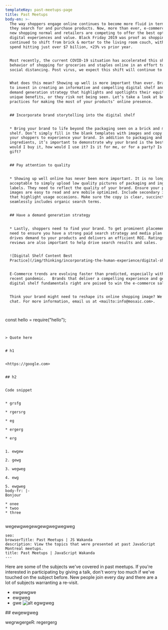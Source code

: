 ```yaml
---
templateKey: past-meetups-page
title: Past Meetups
body-en: >-
  The way shoppers engage online continues to become more fluid in terms of how
  they search for and purchase products. Now, more than ever, e-commerce is the
  new shopping normal and retailers are competing to offer the best optimized
  digital experiences and value. Black Friday 2019 was proof as shopping
  continued to shift from brick & mortar to the living room couch, with online
  spend hitting just over $7 billion, +23% vs prior year.


  Most recently, the current COVID-19 situation has accelerated this shift in
  behavior of shopping for groceries and staples online in an effort to practice
  social distancing. Post virus, we expect this shift will continue to grow.  


  What does this mean? Showing up well is more important than ever. Brands need
  to invest in creating an informative and compelling digital shelf and employ a
  demand generation strategy that highlights and spotlights their equity and
  unique benefits, or they risk not being seen. Let’s take a look at best
  practices for making the most of your products’ online presence.


  ## Incorporate brand storytelling into the digital shelf


  * Bring your brand to life beyond the packaging seen on a brick and mortar
  shelf. Don’t simply fill in the blank templates with images and copy. Allow
  your shoppers to experience your brand. In addition to packaging and
  ingredients, it’s important to demonstrate why your brand is the best. Why
  would I buy it, how would I use it? Is it for me, or for a party? Is it a
  gift?


  ## Pay attention to quality


  * Showing up well online has never been more important. It is no longer
  acceptable to simply upload low quality pictures of packaging and ingredient
  labels. They need to reflect the quality of your brand. Ensure your packaging
  images are easy to read and are mobile optimized. Include secondary images
  that highlight usage occasions. Make sure the copy is clear, succinct and
  seamlessly includes organic search terms.


  ## Have a demand generation strategy


  * Lastly, shoppers need to find your brand. To get prominent placement, you’ll
  need to ensure you have a strong paid search strategy and media plan that
  drives demand to your products and delivers an efficient ROI. Ratings and
  reviews are also important to help drive search results and sales.


  ![Digital Shelf Content Best
  Practice](/img/thinking/incorporating-the-human-experience/digital-shelf.png)


  E-Commerce trends are evolving faster than predicted, especially with the
  recent pandemic.   Brands that deliver a compelling experience and get the
  digital shelf fundamentals right are poised to win the e-commerce sale.


  Think your brand might need to reshape its online shopping image? We’d love to
  chat. For more information, email us at <mailto:info@mosaic.com>.




  ```

  const hello = require("hello");

  ```


  > Quote here


  # h1


  <https://google.com>


  ## h2


  Code snippet


  * grsfg

  * rgersrg

  * eg

  * ergerg

  * erg


  1. ewgew

  2. gewg

  3. wegweg

  4. ewg

  5. ewgweg
body-fr: |-
  Bonjour

  * onee
  * twoo
  * three


  ```
  wegewgwegewgewgwegwegweg
  ```
seo:
  browserTitle: Past Meetups | JS Wakanda
  description: View the topics that were presented at past JavaScript Montreal meetups.
  title: Past Meetups | JavaScript Wakanda
---
```

Here are some of the subjects we've covered in past meetups. If you're interested in participating by giving a talk, don't worry too much if we've touched on the subject before. New people join every day and there are a lot of subjects warranting a re-visit.

* ewgewgwe
* ewgweg
* gwe
  ![alt egwgweg](/img/benjamin-parker-736167-unsplash.jpg)

\## ewgewgweg

wegrwgergeR: regergerg
